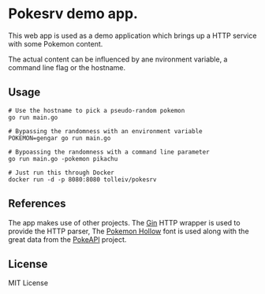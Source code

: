 # Pokesrv demo app.

This web app is used as a demo application which brings up a HTTP service with some Pokemon content.

The actual content can be influenced by ane nvironment variable, a command line flag or the hostname.

## Usage

    # Use the hostname to pick a pseudo-random pokemon
    go run main.go
    
    # Bypassing the randomness with an environment variable 
    POKEMON=gengar go run main.go
    
    # Bypoassing the randomness with a command line parameter
    go run main.go -pokemon pikachu
    
    # Just run this through Docker
    docker run -d -p 8080:8080 tolleiv/pokesrv

## References

  The app makes use of other projects. The [Gin](https://github.com/gin-gonic/gin) HTTP wrapper is used to provide the HTTP parser, The [Pokemon Hollow](http://www.dafont.com/pokemon.font) font is used along with the great data from the [PokeAPI](https://pokeapi.co) project.
   
## License

MIT License
    
    